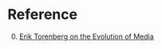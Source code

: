# Reference

0. [Erik Torenberg on the Evolution of Media](https://www.youtube.com/watch?v=beR7vqtW_X4)

